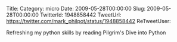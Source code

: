 Title: 
Category: micro
Date: 2009-05-28T00:00:00
Slug: 2009-05-28T00:00:00
TwitterId: 1948858442
TweetUrl: https://twitter.com/mark_philpot/status/1948858442
ReTweetUser: 

Refreshing my python skills by reading Pilgrim's Dive into Python